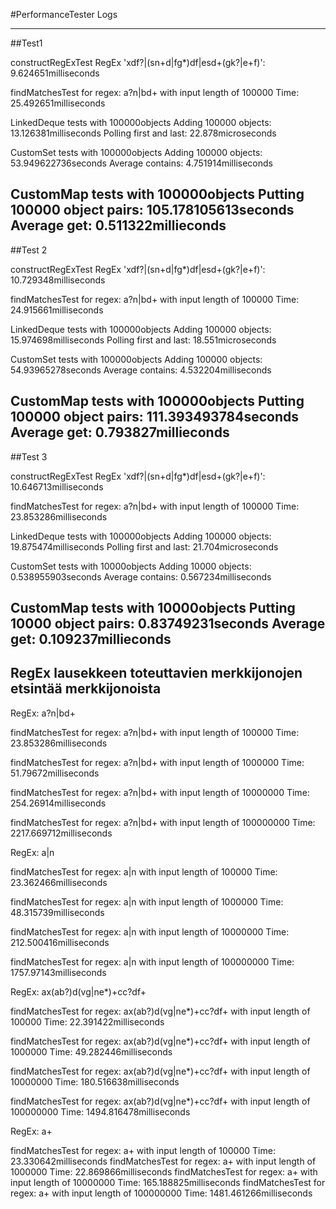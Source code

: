 #PerformanceTester Logs

------------------------------------------------------------------------------------------------------------------------
##Test1

constructRegExTest
RegEx 'xdf?|(sn+d|fg*)df|esd+(gk?|e+f)': 9.624651milliseconds

findMatchesTest for regex: a?n|bd+ with input length of 100000
Time: 25.492651milliseconds

LinkedDeque tests with 100000objects
Adding 100000 objects: 13.126381milliseconds
Polling first and last: 22.878microseconds

CustomSet tests with 100000objects
Adding 100000 objects: 53.949622736seconds
Average contains: 4.751914milliseconds

CustomMap tests with 100000objects
Putting 100000 object pairs: 105.178105613seconds
Average get: 0.511322millieconds
------------------------------------------------------------------------------------------------------------------------
##Test 2

constructRegExTest
RegEx 'xdf?|(sn+d|fg*)df|esd+(gk?|e+f)': 10.729348milliseconds

findMatchesTest for regex: a?n|bd+ with input length of 100000
Time: 24.915661milliseconds

LinkedDeque tests with 100000objects
Adding 100000 objects: 15.974698milliseconds
Polling first and last: 18.551microseconds

CustomSet tests with 100000objects
Adding 100000 objects: 54.93965278seconds
Average contains: 4.532204milliseconds

CustomMap tests with 100000objects
Putting 100000 object pairs: 111.393493784seconds
Average get: 0.793827millieconds
------------------------------------------------------------------------------------------------------------------------
##Test 3

constructRegExTest
RegEx 'xdf?|(sn+d|fg*)df|esd+(gk?|e+f)': 10.646713milliseconds

findMatchesTest for regex: a?n|bd+ with input length of 100000
Time: 23.853286milliseconds

LinkedDeque tests with 100000objects
Adding 100000 objects: 19.875474milliseconds
Polling first and last: 21.704microseconds

CustomSet tests with 10000objects
Adding 10000 objects: 0.538955903seconds
Average contains: 0.567234milliseconds

CustomMap tests with 10000objects
Putting 10000 object pairs: 0.83749231seconds
Average get: 0.109237millieconds
------------------------------------------------------------------------------------------------------------------------

## RegEx lausekkeen toteuttavien merkkijonojen etsintää merkkijonoista


RegEx: a?n|bd+

findMatchesTest for regex: a?n|bd+ with input length of 100000
Time: 23.853286milliseconds

findMatchesTest for regex: a?n|bd+ with input length of 1000000
Time: 51.79672milliseconds

findMatchesTest for regex: a?n|bd+ with input length of 10000000
Time: 254.26914milliseconds

findMatchesTest for regex: a?n|bd+ with input length of 100000000
Time: 2217.669712milliseconds


RegEx: a|n

findMatchesTest for regex: a|n with input length of 100000
Time: 23.362466milliseconds

findMatchesTest for regex: a|n with input length of 1000000
Time: 48.315739milliseconds

findMatchesTest for regex: a|n with input length of 10000000
Time: 212.500416milliseconds

findMatchesTest for regex: a|n with input length of 100000000
Time: 1757.97143milliseconds


RegEx: ax(ab?)d(vg|ne*)+cc?df+

findMatchesTest for regex: ax(ab?)d(vg|ne*)+cc?df+ with input length of 100000
Time: 22.391422milliseconds

findMatchesTest for regex: ax(ab?)d(vg|ne*)+cc?df+ with input length of 1000000
Time: 49.282446milliseconds

findMatchesTest for regex: ax(ab?)d(vg|ne*)+cc?df+ with input length of 10000000
Time: 180.516638milliseconds

findMatchesTest for regex: ax(ab?)d(vg|ne*)+cc?df+ with input length of 100000000
Time: 1494.816478milliseconds


RegEx: a+

findMatchesTest for regex: a+ with input length of 100000
Time: 23.330642milliseconds
findMatchesTest for regex: a+ with input length of 1000000
Time: 22.869866milliseconds
findMatchesTest for regex: a+ with input length of 10000000
Time: 165.188825milliseconds
findMatchesTest for regex: a+ with input length of 100000000
Time: 1481.461266milliseconds

